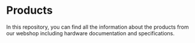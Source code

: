 # Products

In this repository, you can find all the information about the products from our webshop including hardware documentation and specifications.
